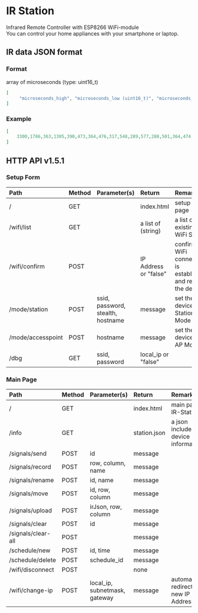 # IR Station

Infrared Remote Controller with ESP8266 WiFi-module  
You can control your home appliances with your smartphone or laptop.

## IR data JSON format

### Format

array of microseconds (type: uint16_t)

~~~json
[
	 "microseconds_high", "microseconds_low (uint16_t)", "microseconds_high (uint16_t)", "microseconds_low (uint16_t)", ...
]
~~~

### Example

~~~json
[
	3300,1786,363,1305,390,473,364,476,317,548,289,577,288,501,364,474,390,475,290,550,289,1403,290,551,314,1377,290,552,313,502,362,1379,289,1378,289,1378,314,1377,389,1304,364,476,312,552,290,553,312,474,391,1305,362,501,364,474,361,504,289,553,312,477,363,500,364,476,287,578,289,1377,314,551,290,502,363,476,388,474,391,451,313,551,313,553,288,500,363,1304,385,1362,310,475,389,475,364,477,313,552,288,1380,317,50215,3305,3489,314
]
~~~

## HTTP API v1.5.1

### Setup Form

| Path              | Method | Parameter(s)                      | Return                | Remarks                                                         |
| :---------------- | :----- | :-------------------------------- | :-------------------- | :-------------------------------------------------------------- |
| /                 | GET    |                                   | index.html            | setup form page                                                 |
| /wifi/list        | GET    |                                   | a list of (string)    | a list of existing WiFi SSID                                    |
| /wifi/confirm     | POST   |                                   | IP Address or "false" | confirm if WiFi connection is established and reboot the device |
| /mode/station     | POST   | ssid, password, stealth, hostname | message               | set the device as Station Mode                                  |
| /mode/accesspoint | POST   | hostname                          | message               | set the device as AP Mode                                       |
| /dbg              | GET    | ssid, password                    | local_ip or "false"   |

### Main Page

| Path               | Method | Parameter(s)                  | Return       | Remarks                                    |
| :----------------- | :----- | :---------------------------- | :----------- | :----------------------------------------- |
| /                  | GET    |                               | index.html   | main page of IR-Station                    |
| /info              | GET    |                               | station.json | a json includes the device information     |
| /signals/send      | POST   | id                            | message      |                                            |
| /signals/record    | POST   | row, column, name             | message      |                                            |
| /signals/rename    | POST   | id, name                      | message      |                                            |
| /signals/move      | POST   | id, row, column               | message      |                                            |
| /signals/upload    | POST   | irJson, row, column           | message      |                                            |
| /signals/clear     | POST   | id                            | message      |                                            |
| /signals/clear-all | POST   |                               | message      |                                            |
| /schedule/new      | POST   | id, time                      | message      |                                            |
| /schedule/delete   | POST   | schedule_id                   | message      |                                            |
| /wifi/disconnect   | POST   |                               | none         |                                            |
| /wifi/change-ip    | POST   | local_ip, subnetmask, gateway | message      | automatically redirect to a new IP Address |
